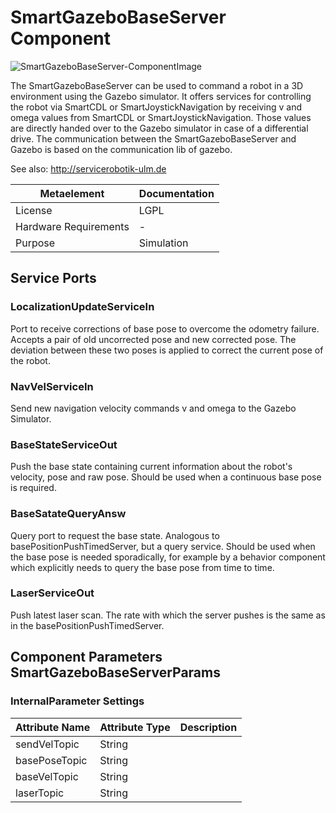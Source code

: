 <!--- This file is generated from the SmartGazeboBaseServer.componentDocumentation model --->
<!--- do not modify this file manually as it will by automatically overwritten by the code generator, modify the model instead and re-generate this file --->

# SmartGazeboBaseServer Component

![SmartGazeboBaseServer-ComponentImage](model/SmartGazeboBaseServerComponentDefinition.jpg)

The SmartGazeboBaseServer can be used to command a robot in a 3D environment using the Gazebo simulator. It offers services for controlling the robot via SmartCDL or SmartJoystickNavigation by receiving v and omega values from SmartCDL or SmartJoystickNavigation. Those values are directly handed over to the Gazebo simulator in case of a differential drive. The communication between the SmartGazeboBaseServer and Gazebo is based on the communication lib of gazebo.

See also: http://servicerobotik-ulm.de

| Metaelement | Documentation |
|-------------|---------------|
| License | LGPL |
| Hardware Requirements | - |
| Purpose | Simulation |



## Service Ports

### LocalizationUpdateServiceIn

Port to receive corrections of base pose to overcome the odometry failure. Accepts a pair of old uncorrected pose and new corrected pose. The deviation between these two poses is applied to correct the current pose of the robot.

### NavVelServiceIn

Send new navigation velocity commands v and omega to the Gazebo Simulator.

### BaseStateServiceOut

Push the base state containing current information about the robot's velocity, pose and raw pose. Should be used when a continuous base pose is required.

### BaseSatateQueryAnsw

Query port to request the base state. Analogous to basePositionPushTimedServer, but a query service. Should be used when the base pose is needed sporadically, for example by a behavior component which explicitly needs to query the base pose from time to time.

### LaserServiceOut

Push latest laser scan. The rate with which the server pushes is the same as in the basePositionPushTimedServer.


## Component Parameters SmartGazeboBaseServerParams

### InternalParameter Settings

| Attribute Name | Attribute Type | Description |
|----------------|----------------|-------------|
| sendVelTopic | String |  |
| basePoseTopic | String |  |
| baseVelTopic | String |  |
| laserTopic | String |  |

